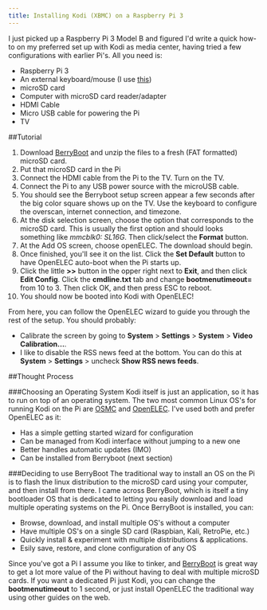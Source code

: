 ```yaml
---
title: Installing Kodi (XBMC) on a Raspberry Pi 3
---
```


I just picked up a Raspberry Pi 3 Model B and figured I'd write a quick how-to on my preferred set up with Kodi as media center, having tried a few configurations with earlier Pi's. All you need is:

- Raspberry Pi 3
- An external keyboard/mouse (I use [this](http://www.amazon.com/Logitech-Wireless-Keyboard-Touchpad-Internet-Connected/dp/B014EUQOGK))
- microSD card
- Computer with microSD card reader/adapter
- HDMI Cable
- Micro USB cable for powering the Pi
- TV

##Tutorial
1. Download [BerryBoot](http://www.berryterminal.com/doku.php/berryboot) and unzip the files to a fresh (FAT formatted) microSD card.
2. Put that microSD card in the Pi
3. Connect the HDMI cable from the Pi to the TV. Turn on the TV.
4. Connect the Pi to any USB power source with the microUSB cable.
5. You should see the Berryboot setup screen appear a few seconds after the big color square shows up on the TV. Use the keyboard to configure the overscan, internet connection, and timezone.
6. At the disk selection screen, choose the option that corresponds to the microSD card. This is usually the first option and should looks something like *mmcblk0: SL16G*. Then click/select the **Format** button.
7. At the Add OS screen, choose openELEC. The download should begin.
8. Once finished, you'll see it on the list. Click the **Set Default** button to have OpenELEC auto-boot when the Pi starts up.
9. Click the little **>>** button in the opper right next to **Exit**, and then click **Edit Config**. Click the **cmdline.txt** tab and change **bootmenutimeout=** from 10 to 3. Then click OK, and then press ESC to reboot.
10. You should now be booted into Kodi with OpenELEC!

From here, you can follow the OpenELEC wizard to guide you through the rest of the setup. You should probably:

- Calibrate the screen by going to **System** > **Settings** > **System** > **Video Calibration...**.
- I like to disable the RSS news feed at the bottom. You can do this at **System** > **Settings** > uncheck **Show RSS news feeds**.

##Thought Process

###Choosing an Operating System
Kodi itself is just an application, so it has to run on top of an operating system. The two most common Linux OS's for running Kodi on the Pi are [OSMC](https://osmc.tv/) and [OpenELEC](http://openelec.tv/home/what-is-openelec). I've used both and prefer OpenELEC as it:

- Has a simple getting started wizard for configuration
- Can be managed from Kodi interface without jumping to a new one
- Better handles automatic updates (IMO)
- Can be installed from Berryboot (next section)

###Deciding to use BerryBoot
The traditional way to install an OS on the Pi is to flash the linux distribution to the microSD card using your computer, and then install from there. I came across BerryBoot, which is itself a tiny bootloader OS that is dedicated to letting you easily download and load multiple operating systems on the Pi. Once BerryBoot is installed, you can:

- Browse, download, and install multiple OS's without a computer
- Have multiple OS's on a single SD card (Raspbian, Kali, RetroPie, etc.)
- Quickly install & experiment with multiple distributions & applications.
- Esily save, restore, and clone configuration of any OS

Since you've got a Pi I assume you like to tinker, and [BerryBoot](http://www.berryterminal.com/doku.php/berryboot) is great way to get a lot more value of the Pi without having to deal with multiple microSD cards. If you  want a dedicated Pi just Kodi, you can change the **bootmenutimeout** to 1 second, or just install OpenELEC the traditional way using other guides on the web.